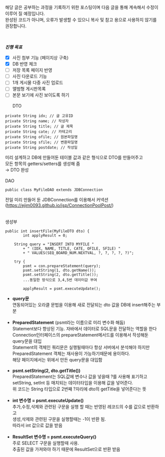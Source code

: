 해당 글은 공부하는 과정을 기록하기 위한 포스팅이며 다음 글을 통해 계속해서 수정이 이루어 질 예정입니다.<br>
완성된 코드가 아니며, 오류가 발생할 수 있으니 복사 및 참고 용으로 사용하지 않기를 권장합니다.<br><br><br>

***진행 목표***

 - [x] 사진 첨부 기능 (페이지상 구축)
 - [x] DB 반영 체크
 - [ ] 저장 목록 페이지 반영
 - [ ] 사진 다운로드 기능
 - [ ] 1개 게시물 다중 사진 업로드
 - [ ] 앨범형 게시판목록
 - [ ] 본문 보기에 사진 보이도록 하기
<br><br>
DTO
~~~
private String idx;	// 글 고유ID
private String name; // 작성자
private String title; // 글 제목
private String cate; // 카테고리
private String ofile; // 원본파일명
private String sfile; // 변환파일명
private String postdate; // 작성일
~~~

미리 설계하고 DB에 만들어둔 테이블 값과 같은 형식으로 DTO를 만들어주고<BR>
모든 항목의 getters/setters를 생성해 줌<br>→ DTO 완성
<br><br>
DAO
 ~~~
 public class MyFileDAO extends JDBConnection
~~~
전일 미리 만들어 둔 JDBConnection를 이용해서 커넥션<br>(https://ejim0093.github.io/jsp/ConnectionPoolPost/)<br><br><br>생성부
~~~
public int insertFile(MyFileDTO dto) {
		int applyResult = 0;
		
	String query = "INSERT INTO MYFILE "
		+ " (IDX, NAME, TITLE, CATE, OFILE, SFILE) "
		+ " VALUES(SEQ_BOARD_NUM.NEXTVAL, ?, ?, ?, ?, ?)";
		
	try {
		psmt = con.prepareStatement(query);
		psmt.setString(1, dto.getName());
		psmt.setString(2, dto.getTitle());
		...동일한 방식으로 3,4,5번 데이터값 부여
		
		applyResult = psmt.executeUpdate();
~~~
- **query문**<br> 연동되어있는 오라클 문법을 이용해 새로 전달되는 dto 값을 DB에 insert해주는 부분 <br><br>
- **PreparedStatement** (psmt라는 이름으로 미리 변수화 해둠)<br>Statement보다 향상된 기능. 자바에서 데이터로 SQL문을 전달하는 역할을 한다<br>Connection인터페이스의 prepareStatement메서드를 이용해서 작성해둔 query문을 대입<br>Statement의 객체인 쿼리문은 실행될때마다 항상 서버에서 분석해야 하지만<br>PreparedStatement 객체는 재사용이 가능하기때문에 용이하다.<br>해당 페이지에서는 위에서 만든 query문을 대입함<br><br>
- **psmt.setString(2, dto.getTitle())**<br>PreparedStatement는 SQL값에 변수나 값을 넣을때 ?를 사용해 표기하고<br>setString, setInt 등 매치되는 데이터타입을 이용해 값을 넣어준다. <br> 위 코드는 String 타입으로 2번째 ?자리에 dto의 getTitle을 넣어준다는 뜻<br><br>
- **int 변수명 = psmt.executeUpdate()**<br> 추가,수정,삭제와 관련된 구문을 실행 할 때는 반영된 레코드의 수를 값으로 반환하고<br>생성,삭제와 관련된 구문을 실행할때는 -1이 반환 됨.<br>따라서 int 값으로 값을 받음<br><br>
- **ResultSet 변수명 = psmt.executeQuery()**<br> 주로 SELECT 구문을 실행할때 사용.<br>추출된 값을 가져와야 하기 때문에 ResultSet으로 반환 받음
